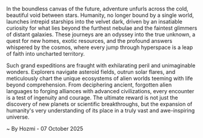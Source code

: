 
In the boundless canvas of the future, adventure unfurls across the cold, beautiful void between stars. Humanity, no longer bound by a single world, launches intrepid starships into the velvet dark, driven by an insatiable curiosity for what lies beyond the furthest nebulae and the faintest glimmers of distant galaxies. These journeys are an odyssey into the true unknown, a quest for new homes, exotic resources, and the profound answers whispered by the cosmos, where every jump through hyperspace is a leap of faith into uncharted territory.

Such grand expeditions are fraught with exhilarating peril and unimaginable wonders. Explorers navigate asteroid fields, outrun solar flares, and meticulously chart the unique ecosystems of alien worlds teeming with life beyond comprehension. From deciphering ancient, forgotten alien languages to forging alliances with advanced civilizations, every encounter is a test of ingenuity and courage. The ultimate reward is not just the discovery of new planets or scientific breakthroughs, but the expansion of humanity's very understanding of its place in a truly vast and awe-inspiring universe.

~ By Hozmi - 07 October 2025
